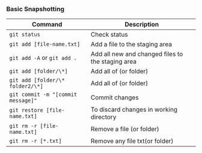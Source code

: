 ### Basic Snapshotting

| Command                            | Description                                       |
|------------------------------------|---------------------------------------------------|
| `git status`                       | Check status                                      |
| `git add [file-name.txt]`          | Add a file to the staging area                    |
| `git add -A` or `git add .`        | Add all new and changed files to the staging area |
| `git add [folder/\*]`              | Add all of (or folder)                            |
| `git add [folder/\* folder2/\*]`   | Add all of (or folder)                            |
| `git commit -m "[commit message]"` | Commit changes                                    |
| `git restore [file-name.txt]`      | To discard changes in working directory           |
| `git rm -r [file-name.txt]`        | Remove a file (or folder)                         |
| `git rm -r [*.txt]`                | Remove any file txt(or folder)                    |

